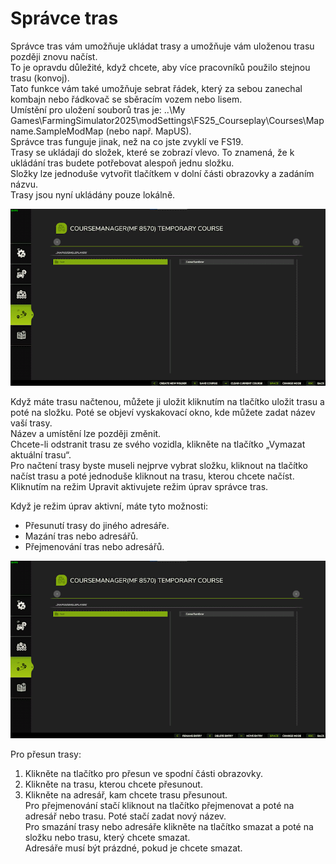 # Správce tras

  
Správce tras vám umožňuje ukládat trasy a umožňuje vám uloženou trasu později znovu načíst.  
To je opravdu důležité, když chcete, aby více pracovníků použilo stejnou trasu (konvoj).  
Tato funkce vám také umožňuje sebrat řádek, který za sebou zanechal kombajn nebo řádkovač se sběracím vozem nebo lisem.  
Umístění pro uložení souborů tras je: ..\My Games\FarmingSimulator2025\modSettings\FS25_Courseplay\Courses\Mapname.SampleModMap (nebo např. MapUS).  
Správce tras funguje jinak, než na co jste zvyklí ve FS19.  
Trasy se ukládají do složek, které se zobrazí vlevo. To znamená, že k ukládání tras budete potřebovat alespoň jednu složku.  
Složky lze jednoduše vytvořit tlačítkem v dolní části obrazovky a zadáním názvu.  
Trasy jsou nyní ukládány pouze lokálně.  


![Image](../assets/images/managerbasehelp_0_0_765_430.png)

  
Když máte trasu načtenou, můžete ji uložit kliknutím na tlačítko uložit trasu a poté na složku. Poté se objeví vyskakovací okno, kde můžete zadat název vaší trasy.  
Název a umístění lze později změnit.  
Chcete-li odstranit trasu ze svého vozidla, klikněte na tlačítko „Vymazat aktuální trasu“.  
Pro načtení trasy byste museli nejprve vybrat složku, kliknout na tlačítko načíst trasu a poté jednoduše kliknout na trasu, kterou chcete načíst.  
Kliknutím na režim Upravit aktivujete režim úprav správce tras.  


  
Když je režim úprav aktivní, máte tyto možnosti:  
- Přesunutí trasy do jiného adresáře.  
- Mazání tras nebo adresářů.  
- Přejmenování tras nebo adresářů.  


![Image](../assets/images/manageredithelp_0_0_765_430.png)

  
Pro přesun trasy:  
   1) Klikněte na tlačítko pro přesun ve spodní části obrazovky.  
   2) Klikněte na trasu, kterou chcete přesunout.  
   3) Klikněte na adresář, kam chcete trasu přesunout.  
Pro přejmenování stačí kliknout na tlačítko přejmenovat a poté na adresář nebo trasu. Poté stačí zadat nový název.  
Pro smazání trasy nebo adresáře klikněte na tlačítko smazat a poté na složku nebo trasu, který chcete smazat.  
Adresáře musí být prázdné, pokud je chcete smazat.  


